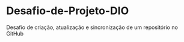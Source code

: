 # Desafio-de-Projeto-DIO
Desafio de criação, atualização e sincronização de um repositório no GitHub
